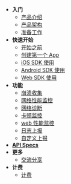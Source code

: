 - **入门**
  - [产品介绍](/getstarted/intro)
  - [产品架构](/getstarted/arch)
  - [准备工作](/getstarted/ready)
- **快速开始**
  - [开始之前](/quickstart/prerequisite)
  - [创建第一个 App](/quickstart/init)
  - [iOS SDK 使用](/quickstart/objc-sdk)
  - [Android SDK 使用](/quickstart/android-sdk)
  - [Web SDK 使用](/quickstart/web-sdk)
- **功能**
  - [崩溃收集](/features/crash)
  - [网络性能监控](/features/httpmonitor)
  - [网络诊断](/features/netdiag)
  - [卡顿监控](/features/lag)
  - [web 性能监控](/features/webperformance)
  - [日志上报](/features/logger)
  - [自定义上报](/features/udf)
- [**API Specs**](api/spec)
- **更多**
  - [交流分享](/links/sharing)
- **计费**
  - [计费](/price/price)

